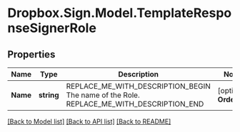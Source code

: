 # Dropbox.Sign.Model.TemplateResponseSignerRole

## Properties

Name | Type | Description | Notes
------------ | ------------- | ------------- | -------------
**Name** | **string** | REPLACE_ME_WITH_DESCRIPTION_BEGIN The name of the Role. REPLACE_ME_WITH_DESCRIPTION_END | [optional] **Order** | **int** | REPLACE_ME_WITH_DESCRIPTION_BEGIN If signer order is assigned this is the 0-based index for this role. REPLACE_ME_WITH_DESCRIPTION_END | [optional] 

[[Back to Model list]](../README.md#documentation-for-models) [[Back to API list]](../README.md#documentation-for-api-endpoints) [[Back to README]](../README.md)

